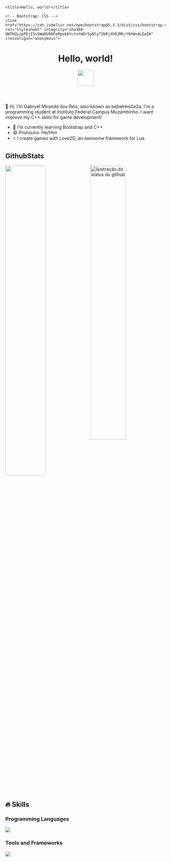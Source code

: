 <!DOCTYPE html>

<html lang="pt-br">
<head>
	<meta charset="UTF-8">
	<meta name="description" content="My GitHub README file">
	<meta name="keywords" content="github, readme, bebelreis0x2a">
	<meta name="author" content="Gabryel Miranda dos Reis">
	<meta name="viewport" content="width=device-width, initial-scale=1.0">
	
	<title>Hello, world!</title>
	
	<!-- Bootstrap: CSS --> 
	<link href="https://cdn.jsdelivr.net/npm/bootstrap@5.3.3/dist/css/bootstrap.min.css" rel="stylesheet" integrity="sha384-QWTKZyjpPEjISv5WaRU9OFeRpok6YctnYmDr5pNlyT2bRjXh0JMhjY6hW+ALEwIH" crossorigin="anonymous">
</head>
<body class="container text-center">
	<header class="container d-flex justify-content-center">
		<h1>Hello, world!</h1>
		<img src="https://upload.wikimedia.org/wikipedia/commons/thumb/8/89/Half-Life_lambda_logo.svg/2048px-Half-Life_lambda_logo.svg.png" style="width: 50px; height: 50px;">
	</header>
	<main>
		<p>👋 Hi, I’m Gabryel Miranda dos Reis, also known as bebelreis0x2a. I'm a programming
		student at Instituto Federal Campus Muzambinho. I want improve my C++ skills for game development!</p>
		<ul class="text-start">
	 		<li>🌱 I’m currently learning Bootstrap and C++</li>
			<li>😄 Pronouns: He/Him</li>
			<li>⚡ I create games with Love2D, an awesome framework for Lua.</li>
		</ul>
		<h2>GithubStats</h2>
		<div>
    		<img align='right' width="47%" src="https://github-readme-stats.vercel.app/api/top-langs/?username=bebelreis0x2a&hide_progress=true&theme=aura" alt="ilustração do status do github">
    		<img width="50%" src="https://github-readme-stats.vercel.app/api?username=bebelreis0x2a&show_icons=true&theme=aura">
		</div>
		<br>
   		<div>
			<h2>🔥 Skills</h2>
    		<h3>Programming Languages</h3>
			<a href="https://skillicons.dev">
    			<img src="https://skillicons.dev/icons?i=cpp,lua,php" />
  			</a>
			<h3>Tools and Frameworks</h3>
			<a href="https://skillicons.dev">
     			<img src="https://skillicons.dev/icons?i=html,css,bootstrap,mysql,github,linux,vim,figma" />
  			</a>
		</div>
	</main>
</body>
</html>
